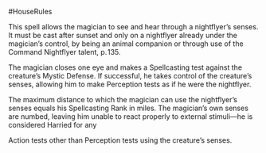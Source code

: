 #HouseRules

This spell allows the magician to see and hear through a nightflyer’s senses. It must be cast after sunset and only on a nightflyer already under the magician’s control, by being an animal companion or through use of the Command Nightflyer talent, p. 135.

The magician closes one eye and makes a Spellcasting test against the creature’s Mystic Defense. If successful, he takes control of the creature’s senses, allowing him to make Perception tests as if he were the nightflyer.

The maximum distance to which the magician can use the nightflyer’s senses equals his Spellcasting Rank in miles. The magician’s own senses are numbed, leaving him unable to react properly to external stimuli—he is considered Harried for any

Action tests other than Perception tests using the creature’s senses.